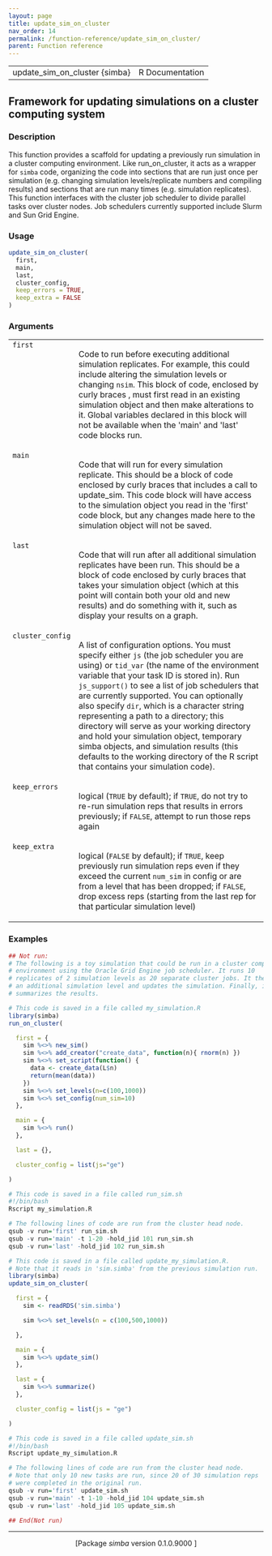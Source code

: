 ```yaml
---
layout: page
title: update_sim_on_cluster 
nav_order: 14 
permalink: /function-reference/update_sim_on_cluster/
parent: Function reference
---
```



<table width="100%" summary="page for update_sim_on_cluster {simba}"><tr><td>update_sim_on_cluster {simba}</td><td style="text-align: right;">R Documentation</td></tr></table>

<h2>Framework for updating simulations on a cluster computing system</h2>

<h3>Description</h3>

<p>This function provides a scaffold for updating a previously run
simulation in a cluster computing environment. Like run_on_cluster,
it acts as a wrapper for <span style='font-family:&quot;SFMono-Regular&quot;,Menlo,Consolas,Monospace; font-size:0.85em'>simba</span> code, organizing the code into sections that
are run just once per simulation (e.g. changing simulation levels/replicate numbers and compiling results)
and sections that are run many times (e.g. simulation replicates).
This function interfaces with the cluster job scheduler to divide parallel tasks over cluster nodes.
Job schedulers currently supported include Slurm and Sun Grid Engine.
</p>


<h3>Usage</h3>

```R
update_sim_on_cluster(
  first,
  main,
  last,
  cluster_config,
  keep_errors = TRUE,
  keep_extra = FALSE
)
```


<h3>Arguments</h3>

<table summary="R argblock">
<tr valign="top"><td><span style='font-family:&quot;SFMono-Regular&quot;,Menlo,Consolas,Monospace; font-size:0.85em'>first</span></td>
<td>
<p>Code to run before executing additional simulation replicates. For example,
this could include altering the simulation levels or changing <span style='font-family:&quot;SFMono-Regular&quot;,Menlo,Consolas,Monospace; font-size:0.85em'>nsim</span>. This block of code,
enclosed by curly braces , must first read in an existing simulation object
and then make alterations to it. Global variables declared in this block will not be available when the 'main'
and 'last' code blocks run.</p>
</td></tr>
<tr valign="top"><td><span style='font-family:&quot;SFMono-Regular&quot;,Menlo,Consolas,Monospace; font-size:0.85em'>main</span></td>
<td>
<p>Code that will run for every simulation replicate. This should be
a block of code enclosed by curly braces  that includes a call to
update_sim. This code block will have access to the simulation object you
read in the 'first' code block, but any changes made here to the
simulation object will not be saved.</p>
</td></tr>
<tr valign="top"><td><span style='font-family:&quot;SFMono-Regular&quot;,Menlo,Consolas,Monospace; font-size:0.85em'>last</span></td>
<td>
<p>Code that will run after all additional simulation replicates have been run.
This should be a block of code enclosed by curly braces  that takes
your simulation object (which at this point will contain both your old and new results)
and do something with it, such as display your results on a graph.</p>
</td></tr>
<tr valign="top"><td><span style='font-family:&quot;SFMono-Regular&quot;,Menlo,Consolas,Monospace; font-size:0.85em'>cluster_config</span></td>
<td>
<p>A list of configuration options. You must specify
either <span style='font-family:&quot;SFMono-Regular&quot;,Menlo,Consolas,Monospace; font-size:0.85em'>js</span> (the job scheduler you are using) or <span style='font-family:&quot;SFMono-Regular&quot;,Menlo,Consolas,Monospace; font-size:0.85em'>tid_var</span> (the
name of the environment variable that your task ID is stored in). Run
<span style='font-family:&quot;SFMono-Regular&quot;,Menlo,Consolas,Monospace; font-size:0.85em'>js_support()</span> to see a list of job schedulers that are currently
supported. You can optionally also specify <span style='font-family:&quot;SFMono-Regular&quot;,Menlo,Consolas,Monospace; font-size:0.85em'>dir</span>, which is a
character string representing a path to a directory; this directory will
serve as your working directory and hold your simulation object,
temporary <span class="pkg">simba</span> objects, and simulation results (this defaults to
the working directory of the R script that contains your simulation
code).</p>
</td></tr>
<tr valign="top"><td><span style='font-family:&quot;SFMono-Regular&quot;,Menlo,Consolas,Monospace; font-size:0.85em'>keep_errors</span></td>
<td>
<p>logical (<span style='font-family:&quot;SFMono-Regular&quot;,Menlo,Consolas,Monospace; font-size:0.85em'>TRUE</span> by default); if <span style='font-family:&quot;SFMono-Regular&quot;,Menlo,Consolas,Monospace; font-size:0.85em'>TRUE</span>, do not try to re-run
simulation reps that results in errors previously; if <span style='font-family:&quot;SFMono-Regular&quot;,Menlo,Consolas,Monospace; font-size:0.85em'>FALSE</span>, attempt to
run those reps again</p>
</td></tr>
<tr valign="top"><td><span style='font-family:&quot;SFMono-Regular&quot;,Menlo,Consolas,Monospace; font-size:0.85em'>keep_extra</span></td>
<td>
<p>logical (<span style='font-family:&quot;SFMono-Regular&quot;,Menlo,Consolas,Monospace; font-size:0.85em'>FALSE</span> by default); if <span style='font-family:&quot;SFMono-Regular&quot;,Menlo,Consolas,Monospace; font-size:0.85em'>TRUE</span>, keep previously run
simulation reps even if they exceed the current <span style='font-family:&quot;SFMono-Regular&quot;,Menlo,Consolas,Monospace; font-size:0.85em'>num_sim</span> in config or are from
a level that has been dropped; if <span style='font-family:&quot;SFMono-Regular&quot;,Menlo,Consolas,Monospace; font-size:0.85em'>FALSE</span>, drop excess reps (starting from the last rep
for that particular simulation level)</p>
</td></tr>
</table>


<h3>Examples</h3>

```R
## Not run: 
# The following is a toy simulation that could be run in a cluster computing
# environment using the Oracle Grid Engine job scheduler. It runs 10
# replicates of 2 simulation levels as 20 separate cluster jobs. It then adds
# an additional simulation level and updates the simulation. Finally, it
# summarizes the results.

# This code is saved in a file called my_simulation.R
library(simba)
run_on_cluster(

  first = {
    sim %<>% new_sim()
    sim %<>% add_creator("create_data", function(n){ rnorm(n) })
    sim %<>% set_script(function() {
      data <- create_data(L$n)
      return(mean(data))
    })
    sim %<>% set_levels(n=c(100,1000))
    sim %<>% set_config(num_sim=10)
  },

  main = {
    sim %<>% run()
  },

  last = {},

  cluster_config = list(js="ge")

)

# This code is saved in a file called run_sim.sh
#!/bin/bash
Rscript my_simulation.R

# The following lines of code are run from the cluster head node.
qsub -v run='first' run_sim.sh
qsub -v run='main' -t 1-20 -hold_jid 101 run_sim.sh
qsub -v run='last' -hold_jid 102 run_sim.sh

# This code is saved in a file called update_my_simulation.R.
# Note that it reads in 'sim.simba' from the previous simulation run.
library(simba)
update_sim_on_cluster(

  first = {
    sim <- readRDS('sim.simba')

    sim %<>% set_levels(n = c(100,500,1000))

  },

  main = {
    sim %<>% update_sim()
  },

  last = {
    sim %<>% summarize()
  },

  cluster_config = list(js = "ge")

)

# This code is saved in a file called update_sim.sh
#!/bin/bash
Rscript update_my_simulation.R

# The following lines of code are run from the cluster head node.
# Note that only 10 new tasks are run, since 20 of 30 simulation reps
# were completed in the original run.
qsub -v run='first' update_sim.sh
qsub -v run='main' -t 1-10 -hold_jid 104 update_sim.sh
qsub -v run='last' -hold_jid 105 update_sim.sh

## End(Not run)
```

<hr /><div style="text-align: center;">[Package <em>simba</em> version 0.1.0.9000 ]</div>
